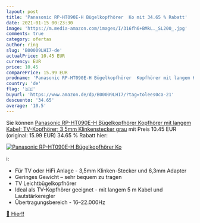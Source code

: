 ```yaml
---
layout: post
title: 'Panasonic RP-HT090E-H Bügelkopfhörer  Ko mit 34.65 % Rabatt'
date: 2021-01-15 00:23:30
image: 'https://m.media-amazon.com/images/I/316fh6+BMkL._SL200_.jpg'
comments: true
category: ofertas
author: ring
slug: 'B00009LHI7-de'
actualPrice: 10.45 EUR
currency: EUR
price: 10.45
comparePrice: 15.99 EUR
prodname: 'Panasonic RP-HT090E-H Bügelkopfhörer  Kopfhörer mit langem Kabel; TV-Kopfhörer; 3 5mm Klinkenstecker  grau'
country: 'de'
flag: '🇩🇪'
buyurl: 'https://www.amazon.de/dp/B00009LHI7/?tag=tolees0ca-21'
descuento: '34.65'
average: '10.5'
---
```


Sie können [Panasonic RP-HT090E-H Bügelkopfhörer  Kopfhörer mit langem Kabel; TV-Kopfhörer; 3 5mm Klinkenstecker  grau](https://www.amazon.de/dp/B00009LHI7/?tag=tolees0ca-21) mit Preis 10.45 EUR (original: 15.99 EUR) 34.65 % Rabatt hier:

[![Panasonic RP-HT090E-H Bügelkopfhörer  Ko](https://m.media-amazon.com/images/I/316fh6+BMkL._SL200_.jpg)](https://www.amazon.de/dp/B00009LHI7/?tag=tolees0ca-21)

ℹ️:

- Für TV oder HiFi Anlage - 3,5mm Klinken-Stecker und 6,3mm Adapter
- Geringes Gewicht – sehr bequem zu tragen
- TV Leichtbügelkopfhörer
- Ideal als TV-Kopfhörer geeignet - mit langem 5 m Kabel und Lautstärkeregler
- Übertragungsbereich - 16–22.000Hz

[🛒 Hier!!](https://www.amazon.de/dp/B00009LHI7/?tag=tolees0ca-21)
